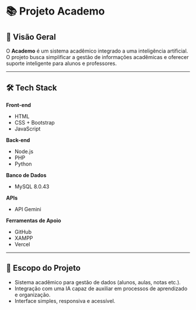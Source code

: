 # 📚 Projeto Academo

## 🚀 Visão Geral
O **Academo** é um sistema acadêmico integrado a uma inteligência artificial.  
O projeto busca simplificar a gestão de informações acadêmicas e oferecer suporte inteligente para alunos e professores.

----

## 🛠️ Tech Stack

**Front-end**  
- HTML  
- CSS + Bootstrap  
- JavaScript  

**Back-end**  
- Node.js  
- PHP  
- Python 

**Banco de Dados**  
- MySQL 8.0.43  

**APIs**  
- API Gemini 

**Ferramentas de Apoio**  
- GitHub 
- XAMPP
- Vercel

----

## 📌 Escopo do Projeto
- Sistema acadêmico para gestão de dados (alunos, aulas, notas etc.).  
- Integração com uma IA capaz de auxiliar em processos de aprendizado e organização.  
- Interface simples, responsiva e acessível.  

